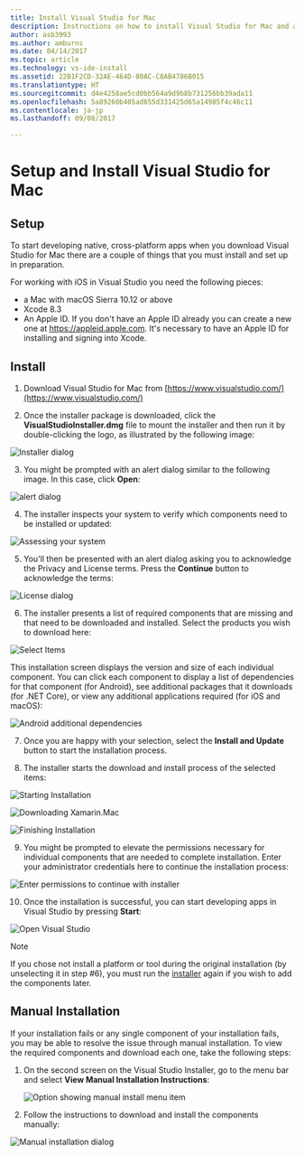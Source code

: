 ```yaml
---
title: Install Visual Studio for Mac
description: Instructions on how to install Visual Studio for Mac and additional components required for cross-platform development.
author: asb3993
ms.author: amburns
ms.date: 04/14/2017
ms.topic: article
ms.technology: vs-ide-install
ms.assetid: 22B1F2CD-32AE-464D-80AC-C8AB4786B015
ms.translationtype: HT
ms.sourcegitcommit: d4e4258ae5cd0bb564a9d9b8b731256bb39ada11
ms.openlocfilehash: 5a89260b405ad655d331425d65a14985f4c46c11
ms.contentlocale: ja-jp
ms.lasthandoff: 09/08/2017

---
```


# <a name="setup-and-install-visual-studio-for-mac"></a>Setup and Install Visual Studio for Mac

## <a name="setup"></a>Setup

To start developing native, cross-platform apps when you download Visual Studio for Mac there are a couple of things that you must install and set up in preparation.

For working with iOS in Visual Studio you need the following pieces:

* a Mac with macOS Sierra 10.12 or above
* Xcode 8.3
* An Apple ID. If you don't have an Apple ID already you can create a new one at https://appleid.apple.com. It's necessary to have an Apple ID for installing and signing into Xcode.

## <a name="install"></a>Install

1. Download Visual Studio for Mac from [https://www.visualstudio.com/](https://www.visualstudio.com/)

2. Once the installer package is downloaded, click the **VisualStudioInstaller.dmg** file to mount the installer and then run it by double-clicking the logo, as illustrated by the following image:

  ![Installer dialog](media/installer-image1.png)

3. You might be prompted with an alert dialog similar to the following image. In this case, click **Open**:

  ![alert dialog](media/installer-image2.png)

4. The installer inspects your system to verify which components need to be installed or updated:

  ![Assessing your system](media/installer-image3.png)

5. You'll then be presented with an alert dialog asking you to acknowledge the Privacy and License terms. Press the **Continue** button to acknowledge the terms:

  ![License dialog](media/installer-image4.png)

6. The installer presents a list of required components that are missing and that need to be downloaded and installed. Select the products you wish to download here:

  ![Select Items](media/installer-image5.png)

  This installation screen displays the version and size of each individual component. You can click each component to display a list of dependencies for that component (for Android), see additional packages that it downloads (for .NET Core), or view any additional applications required (for iOS and macOS):

  ![Android additional dependencies](media/installer-image6.png)

7. Once you are happy with your selection, select the **Install and Update** button to start the installation process.

8. The installer starts the download and install process of the selected items:

  ![Starting Installation](media/installer-image7.png)

  ![Downloading Xamarin.Mac](media/installer-image8.png)

  ![Finishing Installation](media/installer-image9.png)

9. You might be prompted to elevate the permissions necessary for individual components that are needed to complete installation. Enter your administrator credentials here to continue the installation process:

  ![Enter permissions to continue with installer](media/installer-image10.png)

10. Once the installation is successful, you can start developing apps in Visual Studio by pressing **Start**:

  ![Open Visual Studio](media/installer-image11.png)

> [!NOTE]
If you chose not install a platform or tool during the original installation (by unselecting it in step #6), you must run the [installer](https://www.visualstudio.com/vs/) again if you wish to add the components later.

## <a name="manual-installation"></a>Manual Installation

If your installation fails or any single component of your installation fails, you may be able to resolve the issue through manual installation. To view the required components and download each one, take the following steps:

1. On the second screen on the Visual Studio Installer, go to the menu bar and select **View Manual Installation Instructions**:

    ![Option showing manual install menu item](media/installer-image12.png)

2. Follow the instructions to download and install the components manually:

  ![Manual installation dialog](media/installer-image13.png)
